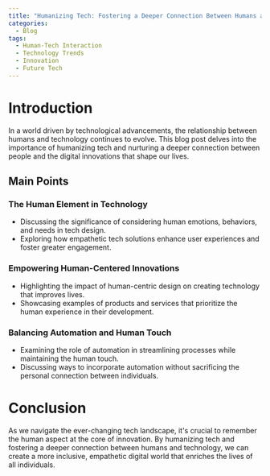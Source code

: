 ```yaml
---
title: "Humanizing Tech: Fostering a Deeper Connection Between Humans and Technology"
categories:
  - Blog
tags:
  - Human-Tech Interaction
  - Technology Trends
  - Innovation
  - Future Tech
---
```


# Introduction
In a world driven by technological advancements, the relationship between humans and technology continues to evolve. This blog post delves into the importance of humanizing tech and nurturing a deeper connection between people and the digital innovations that shape our lives.

## Main Points
### The Human Element in Technology
- Discussing the significance of considering human emotions, behaviors, and needs in tech design.
- Exploring how empathetic tech solutions enhance user experiences and foster greater engagement.

### Empowering Human-Centered Innovations
- Highlighting the impact of human-centric design on creating technology that improves lives.
- Showcasing examples of products and services that prioritize the human experience in their development.

### Balancing Automation and Human Touch
- Examining the role of automation in streamlining processes while maintaining the human touch.
- Discussing ways to incorporate automation without sacrificing the personal connection between individuals.

# Conclusion
As we navigate the ever-changing tech landscape, it's crucial to remember the human aspect at the core of innovation. By humanizing tech and fostering a deeper connection between humans and technology, we can create a more inclusive, empathetic digital world that enriches the lives of all individuals.
